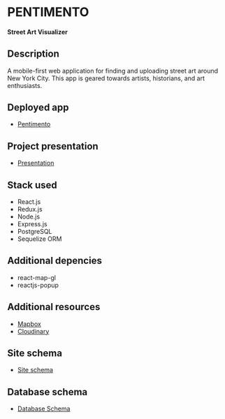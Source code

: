 # PENTIMENTO

#### Street Art Visualizer

## Description

A mobile-first web application for finding and uploading street art around New York City. This app is geared towards artists, historians, and art enthusiasts.

## Deployed app

- [Pentimento](https://pentimentostreet.herokuapp.com/)

## Project presentation

- [Presentation](https://youtu.be/ZBzauWZc4Gk)

## Stack used

- React.js
- Redux.js
- Node.js
- Express.js
- PostgreSQL
- Sequelize ORM

## Additional depencies

- react-map-gl
- reactjs-popup

## Additional resources

- [Mapbox](https://www.mapbox.com/)
- [Cloudinary](https://cloudinary.com/)

## Site schema

- [Site schema](https://drive.google.com/file/d/1Rgxaunpi3NrRXdNL-aPI6WoD-jAdmoLV/view)

## Database schema

- [Database Schema](https://drive.google.com/file/d/1oOr5dzjAKAd5lVU3FAysmi6jqTXVnJ26/view)

